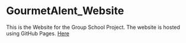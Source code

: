 # GourmetAlent_Website
This is the Website for the Group School Project.
The website is hosted using GitHub Pages. [Here](https://dbpt210.github.io/GourmetAlent_Website/)
